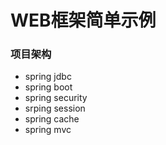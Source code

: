 WEB框架简单示例
============================

### 项目架构
- spring jdbc
- spring boot
- spring security
- srping session
- spring cache
- spring mvc



